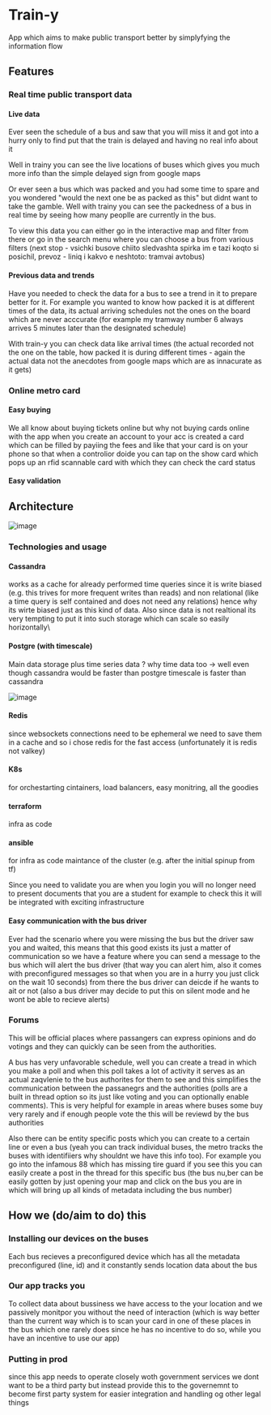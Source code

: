 # Train-y

App which aims to make public transport better by simplyfying the information flow 

## Features

### Real time public transport data

#### Live data 
Ever seen the schedule of a bus and saw that you will miss it and got into a hurry only to find put that the train is delayed and having no real info about it 

Well in trainy you can see the live locations of buses which gives you much more info than the simple delayed sign from google maps

Or ever seen a bus which was packed and you had some time to spare and you wondered "would the next one be as packed as this" but didnt want to take the gamble. Well with trainy you can see the packedness of a bus in real time by seeing how many peoplle are currently in the bus.

To view this data you can either go in the interactive map and filter from there or go in the search menu where you can choose a bus from various filters (next stop - vsichki busove chiito sledvashta spirka im e tazi koqto si posichil, prevoz - liniq i kakvo e neshtoto: tramvai avtobus)

#### Previous data and trends

Have you needed to check the data for a bus to see a trend in it to prepare better for it. For example you wanted to know how packed it is at different times of the data, its actual arriving schedules not the ones on the board which are never acccurate (for example my tramway number 6 always arrives 5 minutes later than the designated schedule)


With train-y you can check data like arrival times (the actual recorded not the one on the table, how packed it is during different times - again the actual data not the anecdotes from google maps which are as innacurate as it gets)

### Online metro card


#### Easy buying 
We all know about buying tickets online but why not buying cards online with the app when you create an account to your acc is created a card which can be filled by payiing the fees and like that your card is on your phone so that when a controlior doide you can tap on the show card which pops up an rfid scannable card with which they can check the card status 

#### Easy validation

## Architecture
![image](https://github.com/user-attachments/assets/f13895f3-bd10-46c2-a2fb-86199668a987)

### Technologies and usage 

#### Cassandra
works as a cache for already performed time queries since it is write biased (e.g. this trives for more frequent writes than reads) and non relational (like a time query is self contained and does not need any relations) hence why its wirte biased just as this kind of data. Also since data is not realtional its very tempting to put it into such storage which can scale so easily horizontally\

#### Postgre (with timescale)
Main data storage plus time series data
? why time data too -> well even though cassandra would be faster than postgre timescale is faster than cassandra 

![image](https://github.com/user-attachments/assets/e881db9d-b4d4-43ef-926e-4274444dae48)

#### Redis 

since websockets connections need to be ephemeral we need to save them in a cache and so i chose redis for the fast access (unfortunately it is redis not valkey)

#### K8s 

for orchestarting cintainers, load balancers, easy monitring, all the goodies

#### terraform

infra as code

#### ansible 
for infra as code maintance of the cluster (e.g. after the initial spinup from tf)



Since you need to validate you are when you login you will no longer need to present documents that you are a student for example to check this it will be integrated with exciting infrastructure

#### Easy communication with the bus driver

Ever had the scenario where you were missing the bus but the driver saw you and waited, this means that this good exists its just a matter of communication so we have a feature where you can send a message to the bus which will alert the bus driver (that way you can alert him, also it comes with preconfigured messages so that when you are in a hurry you just click on the wait 10 seconds) from there the bus driver can deicde if he wants to ait or not (also a bus driver may decide to put this on silent mode and he wont be able to recieve alerts)

### Forums

This will be official places where passangers can express opinions and do votings and they can quickly can be seen from the authorities.

A bus has very unfavorable schedule, well you can create a tread in which you make a poll and when this poll takes a lot of activity it serves as an actual zaqvlenie to the bus authorites for them to see and this simplifies the communication between the passanegrs and the authorities (polls are a built in thread option so its just like voting and you can optionally enable comments). This is very helpful for example in areas where buses some buy very rarely and if enough people vote the this will be reviewd by the bus authorities 

Also there can be entity specific posts which you can create to a certain line or even a bus (yeah you can track individual buses, the metro tracks the buses with identifiiers why shouldnt we have this info too). For example you go into the infamous 88 which has missing tire guard if you see this you can easily create a post in the thread for this specific bus (the bus nu,ber can be easily gotten by just opening your map and click on the bus you are in which will bring up all kinds of metadata including the bus number)




## How we (do/aim to do) this 

### Installing our devices on the buses

Each bus recieves a preconfigured device which has all the metadata preconfigured (line, id) and it constantly sends location data about the bus 

### Our app tracks you 

To collect data about bussiness we have access to the your location and we passively monitpor you without the need of interaction (which is way better than the current way which is to scan your card in one of these places in the bus which one rarely does since he has no incentive to do so, while you have an incentive to use our app)

### Putting in prod
since this app needs to operate closely woth government services we dont want to be a third party but instead provide this to the governemnt to become first party system for easier integration and handling og other legal things 
